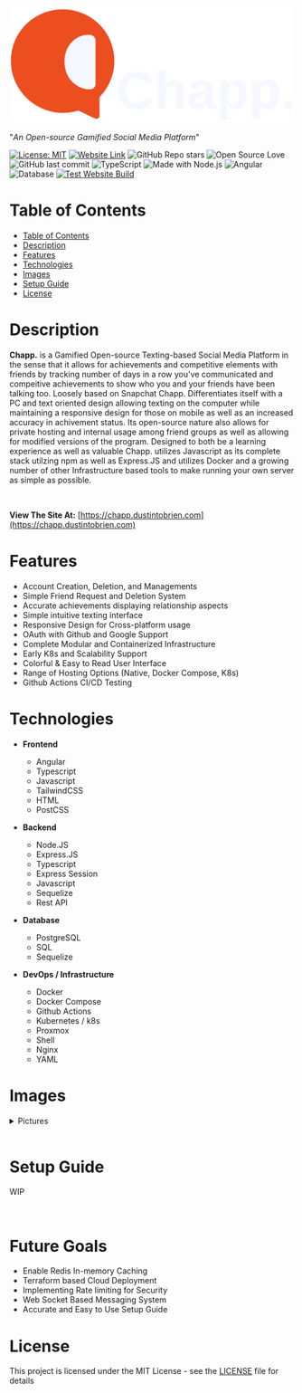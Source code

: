 !["Chapp. Logo"](./images/FullLogo.png "Chapp. Logo")
<br>
<br>
"*An Open-source Gamified Social Media Platform*"

[![License: MIT](https://img.shields.io/badge/License-MIT-green?style=for-the-badge)](./LICENSE)
[![Website Link](https://img.shields.io/badge/%27check%20it%20out%27%20-33FF33?style=for-the-badge&logo=linkfire)](https://chapp.dustintobrien.com)
![GitHub Repo stars](https://img.shields.io/github/stars/omniladder/chapp?style=for-the-badge)
![Open Source Love](https://img.shields.io/badge/Open%20Source-%E2%9D%A4-lightgrey?style=for-the-badge)
![GitHub last commit](https://img.shields.io/github/last-commit/omniladder/chapp?style=for-the-badge)
![TypeScript](https://img.shields.io/badge/TypeScript-3178C6?style=for-the-badge&logo=typescript&logoColor=white)
![Made with Node.js](https://img.shields.io/badge/Node.js-43853D?style=for-the-badge&logo=node.js&logoColor=white)
![Angular](https://img.shields.io/badge/Angular-DD0031?style=for-the-badge&logo=angular&logoColor=white)
![Database](https://img.shields.io/badge/PostgreSQL-316192?style=for-the-badge&logo=postgresql&logoColor=white)
[![Test Website Build](https://github.com/Omniladder/Chapp/actions/workflows/build-test.yml/badge.svg)](https://github.com/Omniladder/Chapp/actions/workflows/build-test.yml)


# Table of Contents

- [Table of Contents](#Table-of-Contents)
- [Description](#Description)
- [Features](#Features)
- [Technologies](#Technologies)
- [Images](#Images)
- [Setup Guide](#Setup-Guide)
- [License](#License)

# Description
**Chapp.** is a Gamified Open-source Texting-based Social Media Platform in the sense that it allows for achievements and competitive elements with friends by tracking number of days in a row you've communicated and compeitive achievements to show who you and your friends have been talking too. Loosely based on Snapchat Chapp. Differentiates itself with a PC and text oriented design allowing texting on the computer while maintaining a responsive design for those on mobile as well as an increased accuracy in achivement status. Its open-source nature also allows for private hosting and internal usage among friend groups as well as allowing for modified versions of the program. Designed to both be a learning experience as well as valuable Chapp. utilizes Javascript as its complete stack utilzing npm as well as Express.JS and utilizes Docker and a growing number of other Infrastructure based tools to make running your own server as simple as possible.

<br>

**View The Site At:** [https://chapp.dustintobrien.com](https://chapp.dustintobrien.com)

# Features

- Account Creation, Deletion, and Managements
- Simple Friend Request and Deletion System
- Accurate achievements displaying relationship aspects
- Simple intuitive texting interface
- Responsive Design for Cross-platform usage
- OAuth with Github and Google Support
- Complete Modular and Containerized Infrastructure
- Early K8s and Scalability Support
- Colorful & Easy to Read User Interface
- Range of Hosting Options (Native, Docker Compose, K8s)
- Github Actions CI/CD Testing

# Technologies

- **Frontend**
    - Angular
    - Typescript
    - Javascript
    - TailwindCSS 
    - HTML
    - PostCSS

- **Backend**
    - Node.JS
    - Express.JS
    - Typescript
    - Express Session
    - Javascript
    - Sequelize
    - Rest API

- **Database** 
    - PostgreSQL
    - SQL
    - Sequelize

- **DevOps / Infrastructure** 
    - Docker
    - Docker Compose
    - Github Actions
    - Kubernetes / k8s
    - Proxmox
    - Shell
    - Nginx
    - YAML


# Images 
<details>
    <summary>Pictures</summary>
    <h2>Login Screen</h2>
        <img src="./images/demo/login.png">
    <h2>Home Screen</h2>
        <img src="./images/demo/home.png">
    <h2>Create Account Screen</h2>
        <img src="./images/demo/create.png">
    <h2>Add Friend Menu</h2>
        <img src="./images/demo/addFriend.png">
    <h2>Chat Screen</h2>
        <img src="./images/demo/chat.png">
    <h2>Profile Menu</h2>
        <img src="./images/demo/profile.png">
</details>

<br>

# Setup Guide
WIP

<br>

# Future Goals

- Enable Redis In-memory Caching
- Terraform based Cloud Deployment
- Implementing Rate limiting for Security
- Web Socket Based Messaging System
- Accurate and Easy to Use Setup Guide

# License

This project is licensed under the MIT License - see the [LICENSE](LICENSE) file for details

